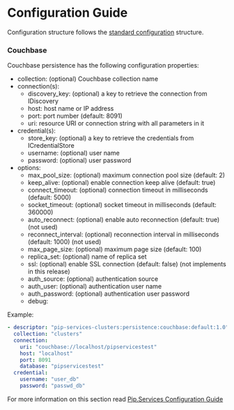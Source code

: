 # Configuration Guide <br/>

Configuration structure follows the 
[standard configuration](https://github.com/pip-services/pip-services3-container-node/doc/Configuration.md) 
structure. 

### <a name="persistence_couchbase"></a> Couchbase

Couchbase persistence has the following configuration properties:
- collection:                  (optional) Couchbase collection name
- connection(s):
  - discovery_key:             (optional) a key to retrieve the connection from IDiscovery
  - host:                      host name or IP address
  - port:                      port number (default: 8091)
  - uri:                       resource URI or connection string with all parameters in it
- credential(s):
  - store_key:                 (optional) a key to retrieve the credentials from ICredentialStore
  - username:                  (optional) user name
  - password:                  (optional) user password
- options:
  - max_pool_size:             (optional) maximum connection pool size (default: 2)
  - keep_alive:                (optional) enable connection keep alive (default: true)
  - connect_timeout:           (optional) connection timeout in milliseconds (default: 5000)
  - socket_timeout:            (optional) socket timeout in milliseconds (default: 360000)
  - auto_reconnect:            (optional) enable auto reconnection (default: true) (not used)
  - reconnect_interval:        (optional) reconnection interval in milliseconds (default: 1000) (not used)
  - max_page_size:             (optional) maximum page size (default: 100)
  - replica_set:               (optional) name of replica set
  - ssl:                       (optional) enable SSL connection (default: false) (not implements in this release)
  - auth_source:               (optional) authentication source
  - auth_user:                 (optional) authentication user name
  - auth_password:             (optional) authentication user password
  - debug:                

Example:
```yaml
- descriptor: "pip-services-clusters:persistence:couchbase:default:1.0"
  collection: "clusters"
  connection:
    uri: "couchbase://localhost/pipservicestest"
    host: "localhost"
    port: 8091
    database: "pipservicestest"
  credential:
    username: "user_db"
    password: "passwd_db"
```

For more information on this section read 
[Pip.Services Configuration Guide](https://github.com/pip-services/pip-services3-container-node/doc/Configuration.md#deps)